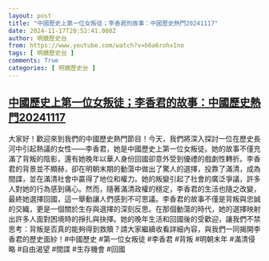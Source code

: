 ```yaml
---
layout: post
title: "中國歷史上第一位女叛徒；李香君的故事：中國歷史熱門20241117"
date: 2024-11-17T20:52:41.000Z
author: 明鏡歷史台
from: https://www.youtube.com/watch?v=b6a6rohxIno
tags: [ 明鏡歷史台 ]
comments: True
categories: [ 明鏡歷史台 ]
---
```

<!--1731876761000-->
[中國歷史上第一位女叛徒；李香君的故事：中國歷史熱門20241117](https://www.youtube.com/watch?v=b6a6rohxIno)
------

<div>
大家好！歡迎來到我們的中國歷史熱門節目！今天，我們將深入探討一位在歷史長河中引起熱議的女性——李香君，她是中國歷史上第一位女叛徒。她的故事不僅充滿了背叛的陰影，還有她晚年以華人身份回國卻意外受到優禮的戲劇性轉折。李香君的背景並不顯赫，卻在明朝末期的動蕩中做出了驚人的選擇，投靠了滿清，成為間諜，並在滿清社會中贏得了地位和權力。她的叛變引起了社會的廣泛爭議，許多人對她的行為感到痛心。然而，隨著滿清政權的穩定，李香君的生活也隨之改變，最終她選擇回國，這一舉動讓人們感到不可思議。李香君的故事不僅是背叛與忠誠的交織，更是一個關於生存與選擇的深刻反思。在那個動蕩的時代，她的選擇映射出許多人面對困境時的掙扎與抉擇。她的晚年生活和回國後的受歡迎，讓我們不禁思考：背叛是否真的能夠得到救贖？請大家繼續收看詳細內容，與我們一同揭開李香君的歷史面紗！#中國歷史 #第一位女叛徒 #李香君 #背叛 #明朝末年 #滿清侵略 #自由渴望 #間諜 #生存機會 #回國
</div>
